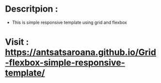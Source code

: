 # Descritpion :
- This is simple responsive template using grid and flexbox

# Visit : https://antsatsaroana.github.io/Grid-flexbox-simple-responsive-template/

